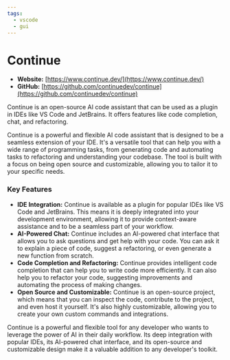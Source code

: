 ```yaml
---
tags:
  - vscode
  - gui
---
```


# Continue

- **Website:** [https://www.continue.dev/](https://www.continue.dev/)
- **GitHub:** [https://github.com/continuedev/continue](https://github.com/continuedev/continue)

Continue is an open-source AI code assistant that can be used as a plugin in IDEs like VS Code and JetBrains. It offers features like code completion, chat, and refactoring.

Continue is a powerful and flexible AI code assistant that is designed to be a seamless extension of your IDE. It's a versatile tool that can help you with a wide range of programming tasks, from generating code and automating tasks to refactoring and understanding your codebase. The tool is built with a focus on being open source and customizable, allowing you to tailor it to your specific needs.

### Key Features

*   **IDE Integration:** Continue is available as a plugin for popular IDEs like VS Code and JetBrains. This means it is deeply integrated into your development environment, allowing it to provide context-aware assistance and to be a seamless part of your workflow.
*   **AI-Powered Chat:** Continue includes an AI-powered chat interface that allows you to ask questions and get help with your code. You can ask it to explain a piece of code, suggest a refactoring, or even generate a new function from scratch.
*   **Code Completion and Refactoring:** Continue provides intelligent code completion that can help you to write code more efficiently. It can also help you to refactor your code, suggesting improvements and automating the process of making changes.
*   **Open Source and Customizable:** Continue is an open-source project, which means that you can inspect the code, contribute to the project, and even host it yourself. It's also highly customizable, allowing you to create your own custom commands and integrations.

Continue is a powerful and flexible tool for any developer who wants to leverage the power of AI in their daily workflow. Its deep integration with popular IDEs, its AI-powered chat interface, and its open-source and customizable design make it a valuable addition to any developer's toolkit.
